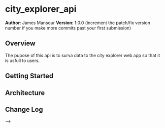 # city_explorer_api

**Author**: James Mansour
**Version**: 1.0.0 (increment the patch/fix version number if you make more commits past your first submission)

## Overview
The pupose of this api is to surva data to the city explorer web app so that it is usfull to users.

## Getting Started
<!-- What are the steps that a user must take in order to build this app on their own machine and get it running? -->

## Architecture
<!-- Provide a detailed description of the application design. What technologies (languages, libraries, etc) you're using, and any other relevant design information. -->

## Change Log
<!-- Use this area to document the iterative changes made to your application as each feature is successfully implemented. Use time stamps. Here's an examples:

01-01-2001 4:59pm - Application now has a fully-functional express server, with a GET route for the location resource.

## Credits and Collaborations
<!-- Give credit (and a link) to other people or resources that helped you build this application. -->
-->